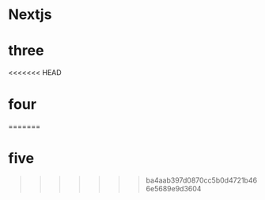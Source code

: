 # Nextjs
# three
<<<<<<< HEAD
# four
=======
# five
>>>>>>> ba4aab397d0870cc5b0d4721b466e5689e9d3604

